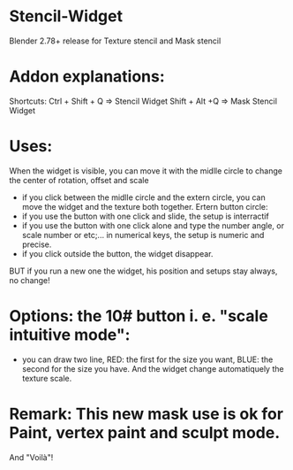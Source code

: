 # Stencil-Widget
Blender 2.78+ release for Texture stencil and Mask stencil

# Addon explanations:
Shortcuts:
Ctrl + Shift + Q => Stencil Widget
Shift + Alt +Q => Mask Stencil Widget

# Uses:
When the widget is visible, you can move it with the midlle circle to change the center of rotation, offset and scale
- if you click between the midlle circle and the extern circle, you can move the widget and the texture both together.
Ertern button circle:
- if you use the button with one click and slide, the setup is interractif
- if you use the button with one click alone and type the number angle, or scale number or etc;... in numerical keys, the setup is numeric and precise.
- if you click outside the button, the widget disappear.

BUT if you run a new one the widget, his position and setups stay always, no change!

# Options: the 10# button i. e.  "scale intuitive mode":
- you can draw two line, RED: the first for the size you want, BLUE: the second for the size you have. And the widget change automatiquely the texture scale.

# Remark: This new mask use is ok for Paint, vertex paint and sculpt mode.


And "Voilà"!
